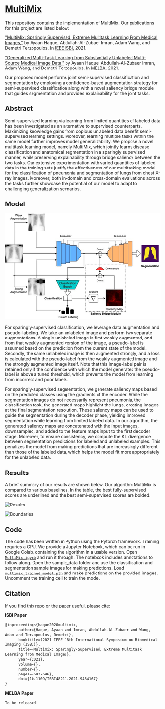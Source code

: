 # [MultiMix](https://ayaanzhaque.github.io/MultiMix/)
This repository contains the implementation of MultiMix. Our publications for this project are listed below:

["MultiMix: Sparingly Supervised, Extreme Multitask Learning From Medical Images,"](https://arxiv.org/abs/2010.14731) by Ayaan Haque, Abdullah-Al-Zubaer Imran, Adam Wang, and Demetri Terzopoulos. In [IEEE ISBI](https://biomedicalimaging.org/2021/), 2021.

["Generalized Multi-Task Learning from Substantially Unlabeled Multi-Source Medical Image Data,"](https://arxiv.org/abs/2110.13185) by Ayaan Haque, Abdullah-Al-Zubaer Imran, Adam Wang, and Demetri Terzopoulos. In [MELBA](https://www.melba-journal.org/), 2021.

Our proposed model performs joint semi-supervised classification and segmentation by employing a confidence-based augmentation strategy for semi-supervised classification along with a novel saliency bridge module that guides segmentation and provides explainability for the joint tasks. 

## Abstract
Semi-supervised learning via learning from limited quantities of labeled data has been investigated as an alternative to supervised counterparts. Maximizing knowledge gains from copious unlabeled data benefit semi-supervised learning settings. Moreover, learning multiple tasks within the same model further improves model generalizability.  We propose a novel multitask learning model, namely MultiMix, which jointly learns disease classification and anatomical segmentation in a sparingly supervised manner, while preserving explainability through bridge saliency between the two tasks. Our extensive experimentation with varied quantities of labeled data in the training sets justify the effectiveness of our multitasking model for the classification of pneumonia and segmentation of lungs from chest X-ray images. Moreover, both in-domain and cross-domain evaluations across the tasks further showcase the potential of our model to adapt to challenging generalization scenarios.

## Model

![Figure](https://github.com/ayaanzhaque/MultiMix/blob/main/images/multimix_journal_diagram.jpg?raw=true)

For sparingly-supervised classification, we leverage data augmentation and pseudo-labeling. We take an unlabeled image and perform two separate augmentations. A single unlabeled image is first weakly augmented, and from that weakly augmented version of the image, a pseudo-label is assumed based on the prediction from the current state of the model. Secondly, the same unlabeled image is then augmented strongly, and a loss is calculated with the pseudo-label from the weakly augmented image and the strongly augmented image itself. Note that this image-label pair is retained only if the confidence with which the model generates the pseudo-label is above a tuned threshold, which prevents the model from learning from incorrect and poor labels.

For sparingly-supervised segmentation, we generate saliency maps based on the predicted classes using the gradients of the encoder. While the segmentation images do not necessarily represent pneumonia, the classification task, the generated maps highlight the lungs, creating images at the final segmentation resolution. These saliency maps can be used to guide the segmentation during the decoder phase, yielding improved segmentation while learning from limited labeled data. In our algorithm, the generated saliency maps are concatenated with the input images, downsampled, and added to the feature maps input to the first decoder stage. Moreover, to ensure consistency, we compute the KL divergence between segmentation predictions for labeled and unlabeled examples. This penalizes the model from making predictions that are increasingly different than those of the labeled data, which helps the model fit more appropriately for the unlabeled data.

## Results
A brief summary of our results are shown below. Our algorithm MultiMix is compared to various baselines. In the table, the best fully-supervised scores are underlined and the best semi-supervised scores are bolded.

![Results](https://github.com/ayaanzhaque/MultiMix/blob/main/images/results_table.png?raw=true)

![Boundaries](https://github.com/ayaanzhaque/MultiMix/blob/main/images/boundary_preds.png?raw=true)

## Code
The code has been written in Python using the Pytorch framework. Training requries a GPU. We provide a Jupyter Notebook, which can be run in Google Colab, containing the algorithm in a usable version. Open [`MultiMix.ipynb`](https://github.com/ayaanzhaque/MultiMix/blob/main/MultiMix.ipynb) and run it through. The notebook includes annotations to follow along. Open the sample_data folder and use the classification and segmentation sample images for making predictions. Load [`multimix_trained_model.pth`](https://github.com/ayaanzhaque/MultiMix/blob/main/sample_data/multimix_trained_model.pth) and make predictions on the provided images. Uncomment the training cell to train the model.

## Citation
If you find this repo or the paper useful, please cite: 

**ISBI Paper**
```
@inproceedings{haque2020multimix,
      author={Haque, Ayaan and Imran, Abdullah-Al-Zubaer and Wang, Adam and Terzopoulos, Demetri},
      booktitle={2021 IEEE 18th International Symposium on Biomedical Imaging (ISBI)}, 
      title={Multimix: Sparingly-Supervised, Extreme Multitask Learning from Medical Images}, 
      year={2021},
      volume={},
      number={},
      pages={693-696},
      doi={10.1109/ISBI48211.2021.9434167}
}
```

**MELBA Paper**
```
To be released
```
